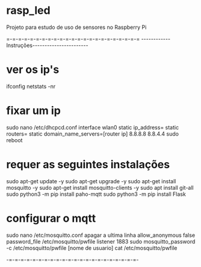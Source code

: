# rasp_led

Projeto para estudo de uso de sensores no Raspberry Pi


=-=-=-=-=-=-=-=-=-=-=-=-=-=-=-=-=-=-=-=-=-=-=
------------Instruções-----------------------
# ver os ip's
ifconfig
netstats -nr
# fixar um ip
sudo nano /etc/dhcpcd.conf
	interface wlan0
	static ip_address=
	static routers=
	static domain_name_servers=[router ip] 8.8.8.8 8.8.4.4
sudo reboot
# requer as seguintes instalações
sudo apt-get update -y
sudo apt-get upgrade -y
sudo apt-get install mosquitto -y
sudo apt-get install mosquitto-clients -y
sudo apt install git-all
sudo python3 -m pip install paho-mqtt
sudo python3 -m pip install Flask
# configurar o mqtt
sudo nano /etc/mosquitto.conf
	apagar a ultima linha
	allow_anonymous false
	password_file /etc/mosquitto/pwfile
	listener 1883
sudo mosquitto_password -c /etc/mosquitto/pwfile [nome de usuario]
cat /etc/mosquitto/pwfile


-=-=-=-=-=-=-=-=-=-=-=-=-=-=-=-=-=-=-=-=-=-=-

